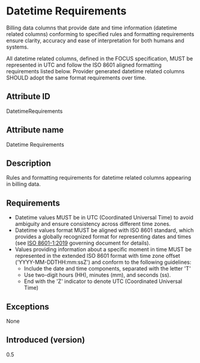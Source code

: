 # Datetime Requirements

Billing data columns that provide date and time information (datetime related columns) conforming to specified rules and formatting requirements ensure clarity, accuracy and ease of interpretation for both humans and systems.

All datetime related columns, defined in the FOCUS specification, MUST be represented in UTC and follow the ISO 8601 aligned formatting requirements listed below. Provider generated datetime related columns SHOULD adopt the same format requirements over time.

## Attribute ID

DatetimeRequirements

## Attribute name

Datetime Requirements

## Description

Rules and formatting requirements for datetime related columns appearing in billing data.

## Requirements

* Datetime values MUST be in UTC (Coordinated Universal Time) to avoid ambiguity and ensure consistency across different time zones.
* Datetime values format MUST be aligned with ISO 8601 standard, which provides a globally recognized format for representing dates and times (see [ISO 8601-1:2019](https://www.iso.org/standard/70907.html) governing document for details).
* Values providing information about a specific moment in time MUST be represented in the extended ISO 8601 format with time zone offset ('YYYY-MM-DDTHH:mm:ssZ') and conform to the following guidelines:
  * Include the date and time components, separated with the letter 'T'
  * Use two-digit hours (HH), minutes (mm), and seconds (ss).
  * End with the 'Z' indicator to denote UTC (Coordinated Universal Time)

## Exceptions

None

## Introduced (version)

0.5
